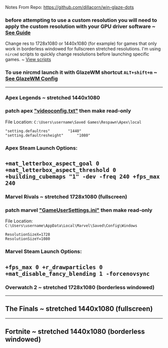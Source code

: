 Notes From Repo: https://github.com/dillacorn/win-glaze-dots

### before attempting to use a custom resolution you will need to apply the custom resolution with your GPU driver software ~ [See Guide](https://github.com/dillacorn/win-glaze-dots/blob/main/amd_software_settings.md)

Change res to 1728x1080 or 1440x1080 (for example) for games that only work in borderless windowed for fullscreen stretched resolutions. I'm using `nircmd` scripts to quickly change resolutions before launching specific games. ~ [View scripts](https://github.com/dillacorn/win-glaze-dots/blob/main/UserProfile/scripts)

### To use nircmd launch it with GlazeWM shortcut `ALT+shift+m` ~ [See GlazeWM Config](https://github.com/dillacorn/win-glaze-dots/blob/d8667c1f86257113a0b3ad13b69d28e74fd226f0/UserProfile/.glzr/glazewm/config.yaml#L415)
---
### Apex Legends ~ stretched 1440x1080
### patch apex ["videoconfig.txt"](https://github.com/dillacorn/win-glaze-dots/blob/main/Game_Config_Files/Apex%20Legends/UserProfile/Saved%20Games/Respawn/Apex/Local/videoconfig.txt) then make read-only

File Location: `C:\Users\username\Saved Games\Respawn\Apex\local`

```
"setting.defaultres"		"1440"
"setting.defaultresheight"		"1080"
```

### Apex Steam Launch Options:
`+mat_letterbox_aspect_goal 0 +mat_letterbox_aspect_threshold 0 +building_cubemaps "1" -dev -freq 240 +fps_max 240`
---
### Marvel Rivals ~ stretched 1728x1080 (fullscreen)
### patch marvel ["GameUserSettings.ini"](https://github.com/dillacorn/win-glaze-dots/blob/main/Game_Config_Files/Marvel%20Rivals/AppData/Local/Marvel/Saved/Config/Windows/GameUserSettings.ini) then make read-only

File Location: `C:\Users\username\AppData\Local\Marvel\Saved\Config\Windows`

```
ResolutionSizeX=1728
ResolutionSizeY=1080
```

### Marvel Steam Launch Options:
`+fps_max 0 +r_drawparticles 0 +mat_disable_fancy_blending 1 -forcenovsync`
---
### Overwatch 2 ~ stretched 1728x1080 (borderless windowed)
---
## The Finals ~ stretched 1440x1080 (fullscreen)
---
## Fortnite ~ stretched 1440x1080 (borderless windowed)

